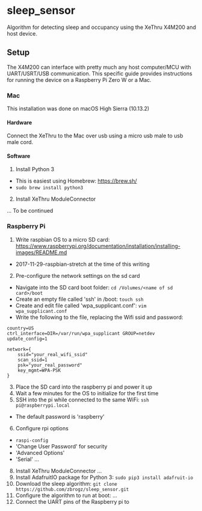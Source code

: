 # sleep_sensor
Algorithm for detecting sleep and occupancy using the XeThru X4M200 and host device.

## Setup
The X4M200 can interface with pretty much any host computer/MCU with UART/USRT/USB communication. This specific guide provides instructions for running the device on a Raspberry Pi Zero W or a Mac.

### Mac
This installation was done on macOS High Sierra (10.13.2)
#### Hardware
Connect the XeThru to the Mac over usb using a micro usb male to usb male cord.
#### Software

1. Install Python 3
  - This is easiest using Homebrew: https://brew.sh/
  - `sudo brew install python3`
2. Install XeThru ModuleConnector

... To be continued


### Raspberry Pi
1. Write raspbian OS to a micro SD card: https://www.raspberrypi.org/documentation/installation/installing-images/README.md
  - 2017-11-29-raspbian-stretch at the time of this writing
2. Pre-configure the network settings on the sd card
  - Navigate into the SD card boot folder: `cd /Volumes/<name of sd card>/boot`
  - Create an empty file called 'ssh' in /boot: `touch ssh`
  - Create and edit file called 'wpa_supplicant.conf': `vim wpa_supplicant.conf`
  - Write the following to the file, replacing the Wifi ssid and password:
```
country=US
ctrl_interface=DIR=/var/run/wpa_supplicant GROUP=netdev
update_config=1

network={
    ssid="your_real_wifi_ssid"
    scan_ssid=1
    psk="your_real_password"
    key_mgmt=WPA-PSK
}
```
3. Place the SD card into the raspberry pi and power it up
4. Wait a few minutes for the OS to initialize for the first time
5. SSH into the pi while connected to the same WiFi: `ssh pi@raspberrypi.local`
  - The default password is 'raspberry'
6. Configure rpi options
  - `raspi-config`
  - 'Change User Password' for security
  - 'Advanced Options'
  - 'Serial'
  ...
8. Install XeThru ModuleConnector
...
9. Install AdafruitIO package for Python 3: `sudo pip3 install adafruit-io`
10. Download the sleep algorithm: `git clone https://github.com/zbrogz/sleep_sensor.git`
11. Configure the algorithm to run at boot:
...
12. Connect the UART pins of the Raspberry pi to 
